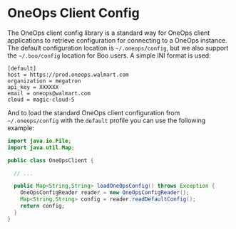 # OneOps Client Config

The OneOps client config library is a standard way for OneOps client applications to retrieve configuration for connecting to a OneOps instance. The default configuration location is `~/.oneops/config`, but we also support the `~/.boo/config` location for Boo users. A simple INI format is used:

```
[default]
host = https://prod.oneops.walmart.com
organization = megatron
api_key = XXXXXX
email = oneops@walmart.com
cloud = magic-cloud-5
```

And to load the standard OneOps client configuration from `~/.oneops/config` with the `default` profile you can use the following example:

```java
import java.io.File;
import java.util.Map;

public class OneOpsClient {

  // ...

  public Map<String,String> loadOneOpsConfig() throws Exception {
    OneOpsConfigReader reader = new OneOpsConfigReader();
    Map<String,String> config = reader.readDefaultConfig();
    return config;
  }
}
```
